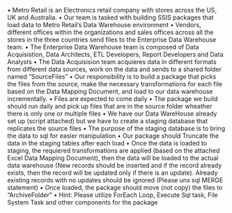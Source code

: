 •	Metro Retail is an Electronics retail company with stores across the US, UK and Australia.
•	Our team is tasked with building SSIS packages that load data to Metro Retail’s Data Warehouse environment
•	Vendors, different offices within the organizations and sales offices across all the stores in the three countries send files to the Enterprise Data Warehouse team.
•	The Enterprise Data Warehouse team is composed of Data Acquisistion, Data Architects, ETL Developers, Report Developers and Data Analysts 
•	The Data Acquisision team acquieres data in different formats from different data sources, work on the data and sends to a shared folder named “SourceFiles” 
•	Our responsibility is to build a package that picks the files from the source, make the necessary transformations for each file based on the Data Mapping Document, and load to our data warehouse incrementally.
•	Files are expected to come daily
•	The package we build should run daily and pick up files that are in the source folder wheather there is only one or multiple files
•	We have our Data WareHouse already set up (script attached) but we have to create a staging database that replicates the source files
•	The purpose of the staging database is to bring the data to sql for easier manipulation
•	Our package should Truncate the data in the staging tables after each load
•	Once the data is loaded to staging, the requiered transformations are applied (based on the attached Excel Data Mapping Document), then the data will be loaded to the actual data warehouse (New records should be inserted and if the record already exists, then the record will be updated only if there is an update). Already existing records with no updates should be ignored (Please uns sql MERGE statement)
•	Once loaded, the package should move (not copy) the files to “ArchiveFolder”
•	Hint: Please utilize ForEach Loop, Execute Sql task, File System Task and other components for the package
	
